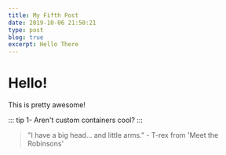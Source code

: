 ```yaml
---
title: My Fifth Post
date: 2019-10-06 21:50:21
type: post
blog: true
excerpt: Hello There 
---
```


# Hello!

This is pretty awesome!

::: tip
1- Aren't custom containers cool?
:::

> "I have a big head... and little arms." - T-rex from 'Meet the Robinsons'
